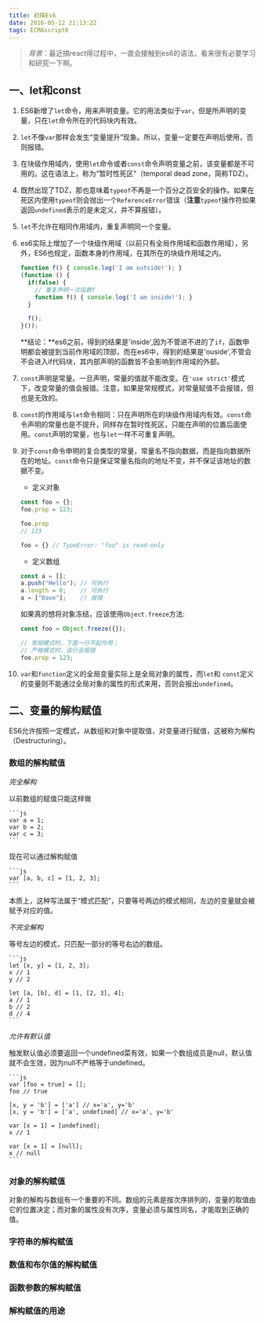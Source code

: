 ```yaml
---
title: 初探Es6
date: 2016-05-12 21:13:22
tags: ECMAscript6
---
```

> *背景*：最近搞react得过程中，一直会接触到es6的语法，看来很有必要学习和研究一下啊。

## 一、let和const
1. ES6新增了`let`命令，用来声明变量。它的用法类似于`var`，但是所声明的变量，只在`let`命令所在的代码块内有效。

2. `let`不像`var`那样会发生“变量提升”现象。所以，变量一定要在声明后使用，否则报错。

3. 在块级作用域内，使用`let`命令或者`const`命令声明变量之前，该变量都是不可用的。这在语法上，称为“暂时性死区”（temporal dead zone，简称TDZ）。

4. 既然出现了TDZ，那也意味着`typeof`不再是一个百分之百安全的操作。如果在死区内使用`typeof`则会抛出一个`ReferenceError`错误（**注意**`typeof`操作符如果返回`undefined`表示的是未定义，并不算报错）。

	<!-- more -->

5. `let`不允许在相同作用域内，重复声明同一个变量。

6. es6实际上增加了一个块级作用域（以前只有全局作用域和函数作用域），另外，ES6也规定，函数本身的作用域，在其所在的块级作用域之内。

	```	js
	function f() { console.log('I am outside!'); }
	(function () {
	  if(false) {
	    // 重复声明一次函数f
	    function f() { console.log('I am inside!'); }
	  }
	
	  f();
	}());
	```
	**结论：**es6之前，得到的结果是'inside',因为不管进不进的了`if`，函数申明都会被提到当前作用域的顶部，而在es6中，得到的结果是'ouside',不管会不会进入if代码块，其内部声明的函数皆不会影响到作用域的外部。

7. `const`声明是常量。一旦声明，常量的值就不能改变。在`'use strict'`模式下，改变常量的值会报错。注意，如果是常规模式，对常量赋值不会报错，但也是无效的。

8. `const`的作用域与`let`命令相同：只在声明所在的块级作用域内有效。`const`命令声明的常量也是不提升，同样存在暂时性死区，只能在声明的位置后面使用。`const`声明的常量，也与`let`一样不可重复声明。

9. 对于`const`命令申明的复合类型的常量，常量名不指向数据，而是指向数据所在的地址。`const`命令只是保证常量名指向的地址不变，并不保证该地址的数据不变。
 
	* 定义对象
	
	```js
	const foo = {};
	foo.prop = 123;
	
	foo.prop
	// 123

	foo = {} // TypeError: "foo" is read-only
	```
	* 定义数组
	
	```js
	const a = [];
	a.push("Hello"); // 可执行
	a.length = 0;    // 可执行
	a = ["Dave"];    // 报错
	```
	如果真的想将对象冻结，应该使用`Object.freeze`方法:
	
	```js
	const foo = Object.freeze({});
	
	// 常规模式时，下面一行不起作用；
	// 严格模式时，该行会报错
	foo.prop = 123;
	```

10. `var`和`function`定义的全局变量实际上是全局对象的属性，而`let`和 `const`定义的变量则不能通过全局对象的属性的形式来用，否则会报出`undefined`。

## 二、变量的解构赋值
ES6允许按照一定模式，从数组和对象中提取值，对变量进行赋值，这被称为解构（Destructuring）。
### 数组的解构赋值
*完全解构*

以前数组的赋值只能这样做
	
	```js
	var a = 1;
	var b = 2;
	var c = 3;
	```
	
现在可以通过解构赋值
	
	```js
	var [a, b, c] = [1, 2, 3];
	```
本质上，这种写法属于“模式匹配”，只要等号两边的模式相同，左边的变量就会被赋予对应的值。

*不完全解构*
	
等号左边的模式，只匹配一部分的等号右边的数组。
	
	```js
	let [x, y] = [1, 2, 3];
	x // 1
	y // 2
	
	let [a, [b], d] = [1, [2, 3], 4];
	a // 1
	b // 2
	d // 4
	```

*允许有默认值*
	
触发默认值必须要返回一个undefined菜有效，如果一个数组成员是null，默认值就不会生效，因为null不严格等于undefined。
	
	```js
	var [foo = true] = [];
	foo // true
	
	[x, y = 'b'] = ['a'] // x='a', y='b'
	[x, y = 'b'] = ['a', undefined] // x='a', y='b'
	
	var [x = 1] = [undefined];
	x // 1
	
	var [x = 1] = [null];
	x // null
	```
	
### 对象的解构赋值
对象的解构与数组有一个重要的不同。数组的元素是按次序排列的，变量的取值由它的位置决定；而对象的属性没有次序，变量必须与属性同名，才能取到正确的值。
### 字符串的解构赋值
### 数值和布尔值的解构赋值
### 函数参数的解构赋值
### 解构赋值的用途